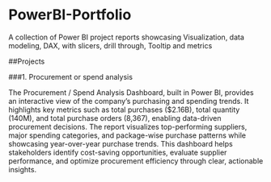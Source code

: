 # PowerBI-Portfolio
A collection of Power BI project reports showcasing Visualization, data modeling, DAX, with slicers, drill through, Tooltip and metrics

##Projects

###1. Procurement or spend analysis

The Procurement / Spend Analysis Dashboard, built in Power BI, provides an interactive view of the company’s purchasing and spending trends. It highlights key metrics such as total purchases ($2.16B), total quantity (140M), and total purchase orders (8,367), enabling data-driven procurement decisions. The report visualizes top-performing suppliers, major spending categories, and package-wise purchase patterns while showcasing year-over-year purchase trends. This dashboard helps stakeholders identify cost-saving opportunities, evaluate supplier performance, and optimize procurement efficiency through clear, actionable insights.
